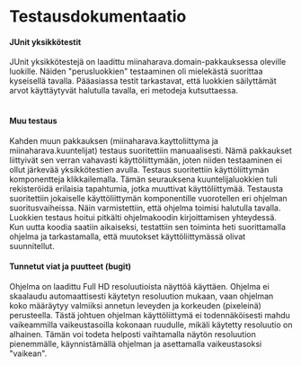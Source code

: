 # Testausdokumentaatio

#### JUnit yksikkötestit
JUnit yksikkötestejä on laadittu miinaharava.domain-pakkauksessa oleville luokille. Näiden "perusluokkien" testaaminen oli mielekästä suorittaa kyseisellä tavalla. Pääasiassa testit tarkastavat, että luokkien säilyttämät arvot käyttäytyvät halutulla tavalla, eri metodeja kutsuttaessa.  
<br/>
#### Muu testaus
Kahden muun pakkauksen (miinaharava.kayttoliittyma ja miinaharava.kuuntelijat) testaus suoritettiin manuaalisesti. Nämä pakkaukset liittyivät sen verran vahavasti käyttöliittymään, joten niiden testaaminen ei ollut järkevää yksikkötestien avulla. Testaus suoritettiin käyttöliittymän komponentteja klikkailemalla. Tämän seurauksena kuuntelijaluokkien tuli rekisteröidä erilaisia tapahtumia, jotka muuttivat käyttöliittymää. Testausta suoritettiin jokaiselle käyttöliittymän komponentille vuorotellen eri ohjelman suoritusvaiheissa. Näin varmistettiin, että ohjelma toimisi halutulla tavalla. Luokkien testaus hoitui pitkälti ohjelmakoodin kirjoittamisen yhteydessä. Kun uutta koodia saatiin aikaiseksi, testattiin sen toiminta heti suorittamalla ohjelma ja tarkastamalla, että muutokset käyttöliittymässä olivat suunnitellut.
<br/>
#### Tunnetut viat ja puutteet (bugit)
Ohjelma on laadittu Full HD resoluutioista näyttöä käyttäen. Ohjelma ei skaalaudu automaattisesti käytetyn resoluution mukaan, vaan ohjelman koko määräytyy valmiiksi annetun leveyden ja korkeuden (pixeleinä) perusteella. Tästä johtuen ohjelman käyttöliittymä ei todennäköisesti mahdu vaikeammilla vaikeustasoilla kokonaan ruudulle, mikäli käytetty resoluutio on alhainen. Tämän voi todeta helposti vaihtamalla näytön resoluution pienemmälle, käynnistämällä ohjelman ja asettamalla vaikeustasoksi "vaikean".




